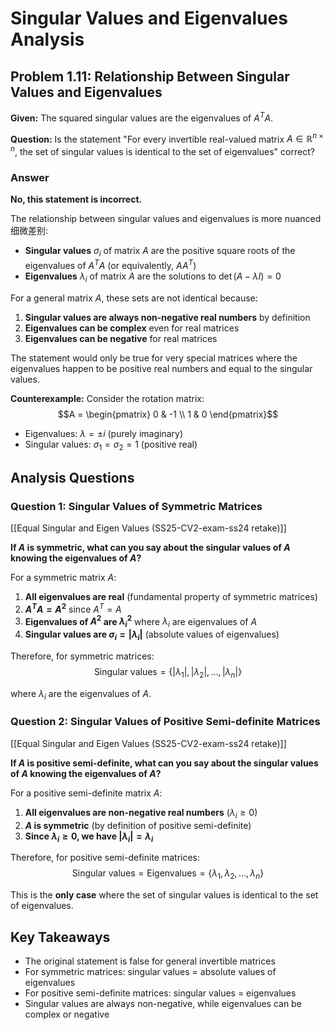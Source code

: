 # Singular Values and Eigenvalues Analysis

## Problem 1.11: Relationship Between Singular Values and Eigenvalues

**Given:** The squared singular values are the eigenvalues of $A^T A$.

**Question:** Is the statement "For every invertible real-valued matrix $A \in \mathbb{R}^{n \times n}$, the set of singular values is identical to the set of eigenvalues" correct?

### Answer

**No, this statement is incorrect.**

The relationship between singular values and eigenvalues is more nuanced细微差别:

- **Singular values** $\sigma_i$ of matrix $A$ are the positive square roots of the eigenvalues of $A^T A$ (or equivalently, $AA^T$)
- **Eigenvalues** $\lambda_i$ of matrix $A$ are the solutions to $\det(A - \lambda I) = 0$

For a general matrix $A$, these sets are not identical because:

1. **Singular values are always non-negative real numbers** by definition
2. **Eigenvalues can be complex** even for real matrices
3. **Eigenvalues can be negative** for real matrices

The statement would only be true for very special matrices where the eigenvalues happen to be positive real numbers and equal to the singular values.

**Counterexample:** Consider the rotation matrix:
$$A = \begin{pmatrix} 0 & -1 \\ 1 & 0 \end{pmatrix}$$

- Eigenvalues: $\lambda = \pm i$ (purely imaginary)
- Singular values: $\sigma_1 = \sigma_2 = 1$ (positive real)

## Analysis Questions

### Question 1: Singular Values of Symmetric Matrices

[[Equal Singular and Eigen Values (SS25-CV2-exam-ss24 retake)]]

**If $A$ is symmetric, what can you say about the singular values of $A$ knowing the eigenvalues of $A$?**

For a symmetric matrix $A$:

1. **All eigenvalues are real** (fundamental property of symmetric matrices)
2. **$A^T A = A^2$** since $A^T = A$
3. **Eigenvalues of $A^2$ are $\lambda_i^2$** where $\lambda_i$ are eigenvalues of $A$
4. **Singular values are $\sigma_i = |\lambda_i|$** (absolute values of eigenvalues)

Therefore, for symmetric matrices:
$$\text{Singular values} = \{|\lambda_1|, |\lambda_2|, \ldots, |\lambda_n|\}$$

where $\lambda_i$ are the eigenvalues of $A$.

### Question 2: Singular Values of Positive Semi-definite Matrices

[[Equal Singular and Eigen Values (SS25-CV2-exam-ss24 retake)]]

**If $A$ is positive semi-definite, what can you say about the singular values of $A$ knowing the eigenvalues of $A$?**

For a positive semi-definite matrix $A$:

1. **All eigenvalues are non-negative real numbers** ($\lambda_i \geq 0$)
2. **$A$ is symmetric** (by definition of positive semi-definite)
3. **Since $\lambda_i \geq 0$, we have $|\lambda_i| = \lambda_i$**

Therefore, for positive semi-definite matrices:
$$\text{Singular values} = \text{Eigenvalues} = \{\lambda_1, \lambda_2, \ldots, \lambda_n\}$$

This is the **only case** where the set of singular values is identical to the set of eigenvalues.

## Key Takeaways

- The original statement is false for general invertible matrices
- For symmetric matrices: singular values = absolute values of eigenvalues
- For positive semi-definite matrices: singular values = eigenvalues
- Singular values are always non-negative, while eigenvalues can be complex or negative